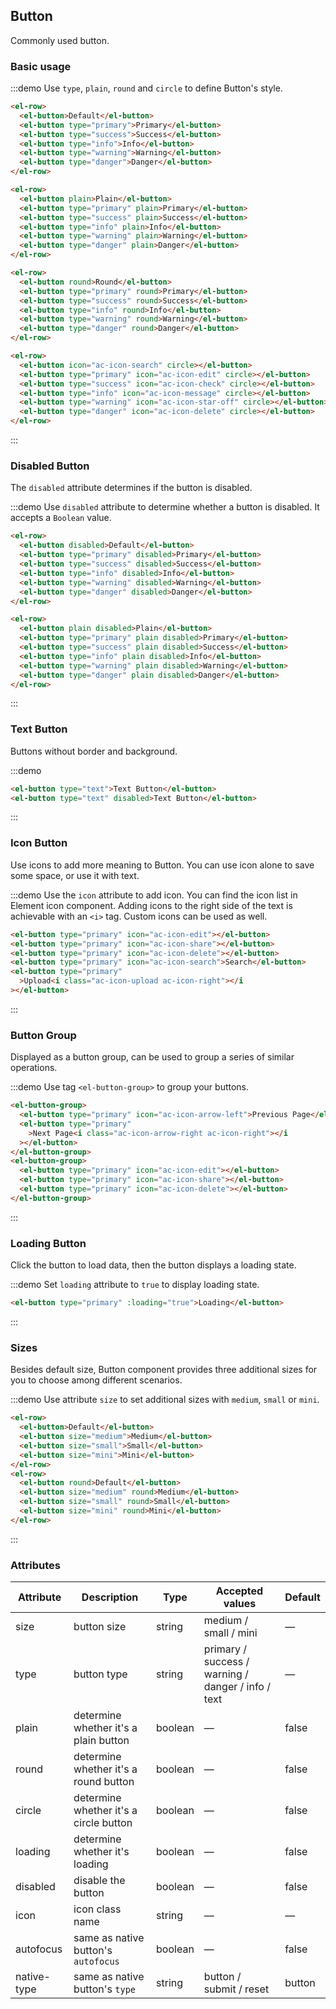 ## Button

Commonly used button.

### Basic usage

:::demo Use `type`, `plain`, `round` and `circle` to define Button's style.

```html
<el-row>
  <el-button>Default</el-button>
  <el-button type="primary">Primary</el-button>
  <el-button type="success">Success</el-button>
  <el-button type="info">Info</el-button>
  <el-button type="warning">Warning</el-button>
  <el-button type="danger">Danger</el-button>
</el-row>

<el-row>
  <el-button plain>Plain</el-button>
  <el-button type="primary" plain>Primary</el-button>
  <el-button type="success" plain>Success</el-button>
  <el-button type="info" plain>Info</el-button>
  <el-button type="warning" plain>Warning</el-button>
  <el-button type="danger" plain>Danger</el-button>
</el-row>

<el-row>
  <el-button round>Round</el-button>
  <el-button type="primary" round>Primary</el-button>
  <el-button type="success" round>Success</el-button>
  <el-button type="info" round>Info</el-button>
  <el-button type="warning" round>Warning</el-button>
  <el-button type="danger" round>Danger</el-button>
</el-row>

<el-row>
  <el-button icon="ac-icon-search" circle></el-button>
  <el-button type="primary" icon="ac-icon-edit" circle></el-button>
  <el-button type="success" icon="ac-icon-check" circle></el-button>
  <el-button type="info" icon="ac-icon-message" circle></el-button>
  <el-button type="warning" icon="ac-icon-star-off" circle></el-button>
  <el-button type="danger" icon="ac-icon-delete" circle></el-button>
</el-row>
```

:::

### Disabled Button

The `disabled` attribute determines if the button is disabled.

:::demo Use `disabled` attribute to determine whether a button is disabled. It accepts a `Boolean` value.

```html
<el-row>
  <el-button disabled>Default</el-button>
  <el-button type="primary" disabled>Primary</el-button>
  <el-button type="success" disabled>Success</el-button>
  <el-button type="info" disabled>Info</el-button>
  <el-button type="warning" disabled>Warning</el-button>
  <el-button type="danger" disabled>Danger</el-button>
</el-row>

<el-row>
  <el-button plain disabled>Plain</el-button>
  <el-button type="primary" plain disabled>Primary</el-button>
  <el-button type="success" plain disabled>Success</el-button>
  <el-button type="info" plain disabled>Info</el-button>
  <el-button type="warning" plain disabled>Warning</el-button>
  <el-button type="danger" plain disabled>Danger</el-button>
</el-row>
```

:::

### Text Button

Buttons without border and background.

:::demo

```html
<el-button type="text">Text Button</el-button>
<el-button type="text" disabled>Text Button</el-button>
```

:::

### Icon Button

Use icons to add more meaning to Button. You can use icon alone to save some space, or use it with text.

:::demo Use the `icon` attribute to add icon. You can find the icon list in Element icon component. Adding icons to the right side of the text is achievable with an `<i>` tag. Custom icons can be used as well.

```html
<el-button type="primary" icon="ac-icon-edit"></el-button>
<el-button type="primary" icon="ac-icon-share"></el-button>
<el-button type="primary" icon="ac-icon-delete"></el-button>
<el-button type="primary" icon="ac-icon-search">Search</el-button>
<el-button type="primary"
  >Upload<i class="ac-icon-upload ac-icon-right"></i
></el-button>
```

:::

### Button Group

Displayed as a button group, can be used to group a series of similar operations.

:::demo Use tag `<el-button-group>` to group your buttons.

```html
<el-button-group>
  <el-button type="primary" icon="ac-icon-arrow-left">Previous Page</el-button>
  <el-button type="primary"
    >Next Page<i class="ac-icon-arrow-right ac-icon-right"></i
  ></el-button>
</el-button-group>
<el-button-group>
  <el-button type="primary" icon="ac-icon-edit"></el-button>
  <el-button type="primary" icon="ac-icon-share"></el-button>
  <el-button type="primary" icon="ac-icon-delete"></el-button>
</el-button-group>
```

:::

### Loading Button

Click the button to load data, then the button displays a loading state.

:::demo Set `loading` attribute to `true` to display loading state.

```html
<el-button type="primary" :loading="true">Loading</el-button>
```

:::

### Sizes

Besides default size, Button component provides three additional sizes for you to choose among different scenarios.

:::demo Use attribute `size` to set additional sizes with `medium`, `small` or `mini`.

```html
<el-row>
  <el-button>Default</el-button>
  <el-button size="medium">Medium</el-button>
  <el-button size="small">Small</el-button>
  <el-button size="mini">Mini</el-button>
</el-row>
<el-row>
  <el-button round>Default</el-button>
  <el-button size="medium" round>Medium</el-button>
  <el-button size="small" round>Small</el-button>
  <el-button size="mini" round>Mini</el-button>
</el-row>
```

:::

### Attributes

| Attribute   | Description                            | Type    | Accepted values                                    | Default |
| ----------- | -------------------------------------- | ------- | -------------------------------------------------- | ------- |
| size        | button size                            | string  | medium / small / mini                              | —       |
| type        | button type                            | string  | primary / success / warning / danger / info / text | —       |
| plain       | determine whether it's a plain button  | boolean | —                                                  | false   |
| round       | determine whether it's a round button  | boolean | —                                                  | false   |
| circle      | determine whether it's a circle button | boolean | —                                                  | false   |
| loading     | determine whether it's loading         | boolean | —                                                  | false   |
| disabled    | disable the button                     | boolean | —                                                  | false   |
| icon        | icon class name                        | string  | —                                                  | —       |
| autofocus   | same as native button's `autofocus`    | boolean | —                                                  | false   |
| native-type | same as native button's `type`         | string  | button / submit / reset                            | button  |
